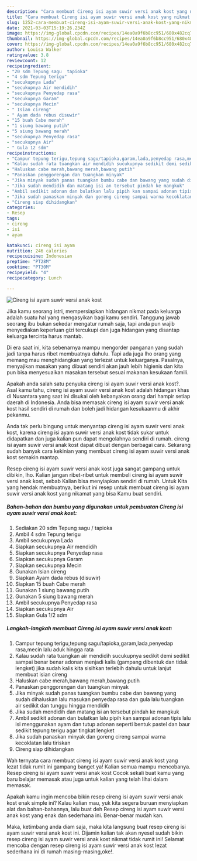 ```yaml
---
description: "Cara membuat Cireng isi ayam suwir versi anak kost yang nikmat dan Mudah Dibuat"
title: "Cara membuat Cireng isi ayam suwir versi anak kost yang nikmat dan Mudah Dibuat"
slug: 1252-cara-membuat-cireng-isi-ayam-suwir-versi-anak-kost-yang-nikmat-dan-mudah-dibuat
date: 2021-03-03T15:19:26.234Z
image: https://img-global.cpcdn.com/recipes/14ea0a9f6b8cc951/680x482cq70/cireng-isi-ayam-suwir-versi-anak-kost-foto-resep-utama.jpg
thumbnail: https://img-global.cpcdn.com/recipes/14ea0a9f6b8cc951/680x482cq70/cireng-isi-ayam-suwir-versi-anak-kost-foto-resep-utama.jpg
cover: https://img-global.cpcdn.com/recipes/14ea0a9f6b8cc951/680x482cq70/cireng-isi-ayam-suwir-versi-anak-kost-foto-resep-utama.jpg
author: Louisa Walker
ratingvalue: 3.8
reviewcount: 12
recipeingredient:
- "20 sdm Tepung sagu  tapioka"
- "4 sdm Tepung terigu"
- "secukupnya Lada"
- "secukupnya Air mendidih"
- "secukupnya Penyedap rasa"
- "secukupnya Garam"
- "secukupnya Mecin"
- " Isian cireng"
- " Ayam dada rebus disuwir"
- "15 buah Cabe merah"
- "1 siung bawang putih"
- "5 siung bawang merah"
- "secukupnya Penyedap rasa"
- "secukupnya Air"
- " Gula 12 sdm"
recipeinstructions:
- "Campur tepung terigu,tepung sagu/tapioka,garam,lada,penyedap rasa,mecin lalu aduk hingga rata"
- "Kalau sudah rata tuangkan air mendidih sucukupnya sedikit demi sedikit sampai benar benar adonan menjadi kalis (gampang dibentuk dan tidak lengket) jika sudah kalis kita sisihkan terlebih dahulu untuk lanjut membuat isian cireng"
- "Haluskan cabe merah,bawang merah,bawang putih"
- "Panaskan penggorengan dan tuangkan minyak"
- "Jika minyak sudah panas tuangkan bumbu cabe dan bawang yang sudah dihaluskan lalu masukan penyedap rasa dan gula lalu tuangkan air sedikit dan tunggu hingga mendidih"
- "Jika sudah mendidih dan matang isi an tersebut pindah ke mangkuk"
- "Ambil sedikit adonan dan bulatkan lalu pipih kan sampai adonan tipis lalu isi menggunakan ayam dan tutup adonan seperti bentuk pastel dan baur sedikit tepung terigu agar tingkat lengket"
- "Jika sudah panaskan minyak dan goreng cireng sampai warna kecoklatan lalu tiriskan"
- "Cireng siap dihidangkan"
categories:
- Resep
tags:
- cireng
- isi
- ayam

katakunci: cireng isi ayam 
nutrition: 246 calories
recipecuisine: Indonesian
preptime: "PT28M"
cooktime: "PT30M"
recipeyield: "4"
recipecategory: Lunch

---
```



![Cireng isi ayam suwir versi anak kost](https://img-global.cpcdn.com/recipes/14ea0a9f6b8cc951/680x482cq70/cireng-isi-ayam-suwir-versi-anak-kost-foto-resep-utama.jpg)

Jika kamu seorang istri, mempersiapkan hidangan nikmat pada keluarga adalah suatu hal yang mengasyikan bagi kamu sendiri. Tanggung jawab seorang ibu bukan sekedar mengatur rumah saja, tapi anda pun wajib menyediakan keperluan gizi tercukupi dan juga hidangan yang disantap keluarga tercinta harus mantab.

Di era  saat ini, kita sebenarnya mampu mengorder panganan yang sudah jadi tanpa harus ribet membuatnya dahulu. Tapi ada juga lho orang yang memang mau menghidangkan yang terlezat untuk keluarganya. Pasalnya, menyajikan masakan yang dibuat sendiri akan jauh lebih higienis dan kita pun bisa menyesuaikan masakan tersebut sesuai makanan kesukaan famili. 



Apakah anda salah satu penyuka cireng isi ayam suwir versi anak kost?. Asal kamu tahu, cireng isi ayam suwir versi anak kost adalah hidangan khas di Nusantara yang saat ini disukai oleh kebanyakan orang dari hampir setiap daerah di Indonesia. Anda bisa memasak cireng isi ayam suwir versi anak kost hasil sendiri di rumah dan boleh jadi hidangan kesukaanmu di akhir pekanmu.

Anda tak perlu bingung untuk menyantap cireng isi ayam suwir versi anak kost, karena cireng isi ayam suwir versi anak kost tidak sukar untuk didapatkan dan juga kalian pun dapat mengolahnya sendiri di rumah. cireng isi ayam suwir versi anak kost dapat dibuat dengan berbagai cara. Sekarang sudah banyak cara kekinian yang membuat cireng isi ayam suwir versi anak kost semakin mantap.

Resep cireng isi ayam suwir versi anak kost juga sangat gampang untuk dibikin, lho. Kalian jangan ribet-ribet untuk membeli cireng isi ayam suwir versi anak kost, sebab Kalian bisa menyiapkan sendiri di rumah. Untuk Kita yang hendak membuatnya, berikut ini resep untuk membuat cireng isi ayam suwir versi anak kost yang nikamat yang bisa Kamu buat sendiri.

<!--inarticleads1-->

##### Bahan-bahan dan bumbu yang digunakan untuk pembuatan Cireng isi ayam suwir versi anak kost:

1. Sediakan 20 sdm Tepung sagu / tapioka
1. Ambil 4 sdm Tepung terigu
1. Ambil secukupnya Lada
1. Siapkan secukupnya Air mendidih
1. Siapkan secukupnya Penyedap rasa
1. Siapkan secukupnya Garam
1. Siapkan secukupnya Mecin
1. Gunakan  Isian cireng
1. Siapkan  Ayam dada rebus (disuwir)
1. Siapkan 15 buah Cabe merah
1. Gunakan 1 siung bawang putih
1. Gunakan 5 siung bawang merah
1. Ambil secukupnya Penyedap rasa
1. Siapkan secukupnya Air
1. Siapkan  Gula 1/2 sdm




<!--inarticleads2-->

##### Langkah-langkah membuat Cireng isi ayam suwir versi anak kost:

1. Campur tepung terigu,tepung sagu/tapioka,garam,lada,penyedap rasa,mecin lalu aduk hingga rata
1. Kalau sudah rata tuangkan air mendidih sucukupnya sedikit demi sedikit sampai benar benar adonan menjadi kalis (gampang dibentuk dan tidak lengket) jika sudah kalis kita sisihkan terlebih dahulu untuk lanjut membuat isian cireng
1. Haluskan cabe merah,bawang merah,bawang putih
1. Panaskan penggorengan dan tuangkan minyak
1. Jika minyak sudah panas tuangkan bumbu cabe dan bawang yang sudah dihaluskan lalu masukan penyedap rasa dan gula lalu tuangkan air sedikit dan tunggu hingga mendidih
1. Jika sudah mendidih dan matang isi an tersebut pindah ke mangkuk
1. Ambil sedikit adonan dan bulatkan lalu pipih kan sampai adonan tipis lalu isi menggunakan ayam dan tutup adonan seperti bentuk pastel dan baur sedikit tepung terigu agar tingkat lengket
1. Jika sudah panaskan minyak dan goreng cireng sampai warna kecoklatan lalu tiriskan
1. Cireng siap dihidangkan




Wah ternyata cara membuat cireng isi ayam suwir versi anak kost yang lezat tidak rumit ini gampang banget ya! Kalian semua mampu mencobanya. Resep cireng isi ayam suwir versi anak kost Cocok sekali buat kamu yang baru belajar memasak atau juga untuk kalian yang telah lihai dalam memasak.

Apakah kamu ingin mencoba bikin resep cireng isi ayam suwir versi anak kost enak simple ini? Kalau kalian mau, yuk kita segera buruan menyiapkan alat dan bahan-bahannya, lalu buat deh Resep cireng isi ayam suwir versi anak kost yang enak dan sederhana ini. Benar-benar mudah kan. 

Maka, ketimbang anda diam saja, maka kita langsung buat resep cireng isi ayam suwir versi anak kost ini. Dijamin kalian tak akan nyesel sudah bikin resep cireng isi ayam suwir versi anak kost nikmat tidak rumit ini! Selamat mencoba dengan resep cireng isi ayam suwir versi anak kost lezat sederhana ini di rumah masing-masing,oke!.

